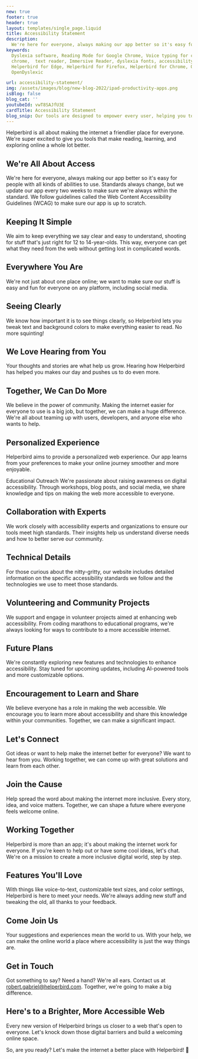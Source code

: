 ```yaml
---
new: true
footer: true
header: true
layout: templates/single_page.liquid
title: Accessibility Statement
description:
  We're here for everyone, always making our app better so it's easy for people with all kinds of abilities to use. Standards always change, but we update our app every two weeks to make sure we're always within the standard. We follow guidelines called the Web Content Accessibility Guidelines (WCAG) to make sure our app is up to scratch.
keywords:
  Dyslexia software, Reading Mode for Google Chrome, Voice typing for chrome, Text to speech for
  chrome,  text reader, Immersive Reader, dyslexia fonts, accessibility software, dyslexia software,
  Helperbird for Edge, Helperbird for Firefox, Helperbird for Chrome, Opendyslexic for Chrome,
  OpenDyslexic

url: accessibility-statement/
img: /assets/images/blog/new-blog-2022/ipad-productivity-apps.png
isBlog: false
blog_cat: ''
youtubeId: vwT8SAJfU3E
cardTitle: Accessibility Statement 
blog_snip: Our tools are designed to empower every user, helping you to read, learn, and explore with ease and confidence.
---
```



Helperbird is all about making the internet a friendlier place for everyone. We're super excited to give you tools that make reading, learning, and exploring online a whole lot better.

## We're All About Access
We're here for everyone, always making our app better so it's easy for people with all kinds of abilities to use. Standards always change, but we update our app every two weeks to make sure we're always within the standard. We follow guidelines called the Web Content Accessibility Guidelines (WCAG) to make sure our app is up to scratch.

## Keeping It Simple
We aim to keep everything we say clear and easy to understand, shooting for stuff that's just right for 12 to 14-year-olds. This way, everyone can get what they need from the web without getting lost in complicated words.

## Everywhere You Are
We're not just about one place online; we want to make sure our stuff is easy and fun for everyone on any platform, including social media.

## Seeing Clearly
We know how important it is to see things clearly, so Helperbird lets you tweak text and background colors to make everything easier to read. No more squinting!

## We Love Hearing from You
Your thoughts and stories are what help us grow. Hearing how Helperbird has helped you makes our day and pushes us to do even more.

## Together, We Can Do More
We believe in the power of community. Making the internet easier for everyone to use is a big job, but together, we can make a huge difference. We're all about teaming up with users, developers, and anyone else who wants to help.

## Personalized Experience
Helperbird aims to provide a personalized web experience. Our app learns from your preferences to make your online journey smoother and more enjoyable.

Educational Outreach
We're passionate about raising awareness on digital accessibility. Through workshops, blog posts, and social media, we share knowledge and tips on making the web more accessible to everyone.

## Collaboration with Experts
We work closely with accessibility experts and organizations to ensure our tools meet high standards. Their insights help us understand diverse needs and how to better serve our community.

## Technical Details
For those curious about the nitty-gritty, our website includes detailed information on the specific accessibility standards we follow and the technologies we use to meet those standards.

## Volunteering and Community Projects
We support and engage in volunteer projects aimed at enhancing web accessibility. From coding marathons to educational programs, we're always looking for ways to contribute to a more accessible internet.

## Future Plans
We're constantly exploring new features and technologies to enhance accessibility. Stay tuned for upcoming updates, including AI-powered tools and more customizable options.

## Encouragement to Learn and Share
We believe everyone has a role in making the web accessible. We encourage you to learn more about accessibility and share this knowledge within your communities. Together, we can make a significant impact.

## Let's Connect
Got ideas or want to help make the internet better for everyone? We want to hear from you. Working together, we can come up with great solutions and learn from each other.

## Join the Cause
Help spread the word about making the internet more inclusive. Every story, idea, and voice matters. Together, we can shape a future where everyone feels welcome online.

## Working Together
Helperbird is more than an app; it's about making the internet work for everyone. If you're keen to help out or have some cool ideas, let's chat. We're on a mission to create a more inclusive digital world, step by step.

## Features You'll Love
With things like voice-to-text, customizable text sizes, and color settings, Helperbird is here to meet your needs. We're always adding new stuff and tweaking the old, all thanks to your feedback.

## Come Join Us
Your suggestions and experiences mean the world to us. With your help, we can make the online world a place where accessibility is just the way things are.

## Get in Touch
Got something to say? Need a hand? We're all ears. Contact us at [robert.gabriel@helperbird.com](robert.gabriel@helperbird.com). Together, we're going to make a big difference.

## Here's to a Brighter, More Accessible Web
Every new version of Helperbird brings us closer to a web that's open to everyone. Let's knock down those digital barriers and build a welcoming online space.

So, are you ready? Let's make the internet a better place with Helperbird! 🚀